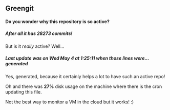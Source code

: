 ## Greengit

#### Do you wonder why this repository is so active?

##### After all it has 28273 commits!

But is it *really* active? Well...

##### Last update was on Wed May 4 at 1:25:11 when those lines were... generated

Yes, generated, because it certainly helps a lot to have such an active repo!

Oh and there was **27%** disk usage on the machine
where there is the cron updating this file.

Not the best way to monitor a VM in the cloud but it works! :)
